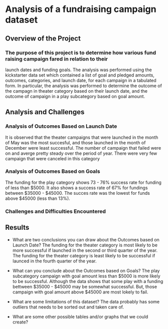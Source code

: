 # Analysis of a fundraising campaign dataset

## Overview of the Project
### The purpose of this project is to determine how various fund raising campaign fared in relation to their   
launch dates and funding goals. The analysis was performed using the kickstarter data set which contained a list of goal and pledged amounts, outcomes, categories, and launch date, for each campaign in a tabulated form.
In particular, the analysis was performed to determine the outcome of the campagn in theater category based on their launch date, and the outcome of campaign in a play subcategory based on goal amount.



## Analysis and Challenges
### 

### Analysis of Outcomes Based on Launch Date
It is observed that the theater campaigns that were launched in the month of May was the most succesful, and those launched in the month of December were least successful.
The number of campaign that failed were on and averge pretty steady over the period of year. 
There were very few campaign that were canceled in this category

### Analysis of Outcomes Based on Goals
The funding for the play category shows 73 - 76% success rate for funding of less than $5000. It also shows a success rate of 67% for fundings between $35000 - $45000.
The succes rate was the lowest for funds above $45000 (less than 13%).

### Challenges and Difficulties Encountered

## Results

- What are two conclusions you can draw about the Outcomes based on Launch Date?
   The funding for the theater category is most likely to be more successful if launched in the second or third quarter of the year.
   The funding for the theater category is least likely to be successful if launced in the fourth quarter of the year.
   
- What can you conclude about the Outcomes based on Goals?
   The play subcategory campaign with goal amount less than $5000 is more likely to be successful. Although the data shows that some play with a funding bettween $35000 - $45000 may be somewhat successful.
   But, those campaign with goal amount above $45000 are most lokely to fail. 


- What are some limitations of this dataset?
   The data probably has some outliers that needs to be sorted out and taken care of.   

- What are some other possible tables and/or graphs that we could create?
